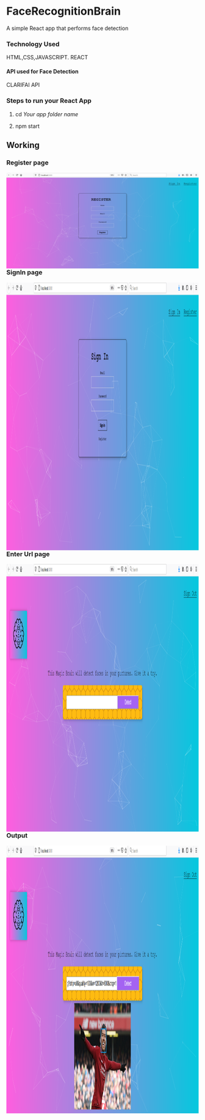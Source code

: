 # FaceRecognitionBrain
A simple React app that performs face detection

### Technology Used
HTML,CSS,JAVASCRIPT.
REACT

#### API used for Face Detection
CLARIFAI API

### Steps to run your React App
1. cd *Your app folder name*

2. npm start
 
## Working

### Register page

<img src="https://github.com/samrath789/FaceRecognitionBrain/blob/master/W1.png"
     alt="Markdown Monster icon"
     style="float: left; margin-right: 10px;" 
     />

### SignIn page

<img src="https://github.com/samrath789/FaceRecognitionBrain/blob/master/w2.png"
     alt="Markdown Monster icon"
     style="float: left; margin-right: 10px;" 
     width="800" height="700"/>

### Enter Url page

<img src="https://github.com/samrath789/FaceRecognitionBrain/blob/master/W3.png"
     alt="Markdown Monster icon"
     style="float: left; margin-right: 10px;" 
     width="800" height="700"/>

### Output
<img src="https://github.com/samrath789/FaceRecognitionBrain/blob/master/W4.png"
     alt="Markdown Monster icon"
     style="float: left; margin-right: 10px;" 
     width="800" height="700"/>

